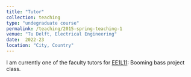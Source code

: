 ```yaml
---
title: "Tutor"
collection: teaching
type: "undegraduate course"
permalink: /teaching/2015-spring-teaching-1
venue: "Tu Delft, Electrical Engineering"
date:  2022-23
location: "City, Country"
---
```


I am currently one of the faculty tutors for [EE1L11](https://cas.tudelft.nl/Education/coursedetail.php?mi=74): Booming bass project class. 
